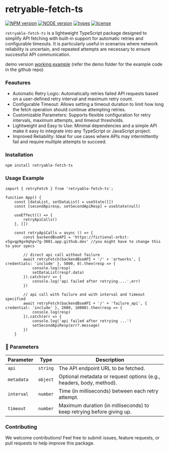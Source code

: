 # retryable-fetch-ts

[![NPM version](https://img.shields.io/badge/npm-v10.7.0-brightgreen)](https://www.npmjs.com/package/retryable-fetch-ts)
[![NODE version](https://img.shields.io/badge/node-v20.14.0-brightgreen)](https://www.npmjs.com/package/retryable-fetch-ts)
[![types](https://img.shields.io/badge/types-TypeScript-blue)](https://www.npmjs.com/package/retryable-fetch-ts)
[![license](https://img.shields.io/github/license/john310897/retryable-fetch-ts)]()

`retryable-fetch-ts` is a lightweight TypeScript package designed to simplify API fetching with built-in support for automatic retries and configurable timeouts. It is particularly useful in scenarios where network reliability is uncertain, and repeated attempts are necessary to ensure successful API communication.

demo version [working example](https://john310897.github.io/retryable-fetch-ts/)
(refer the demo folder for the example code in the github repo)

### Feautures

* Automatic Retry Logic: Automatically retries failed API requests based on a user-defined retry interval and maximum retry count.
* Configurable Timeout: Allows setting a timeout duration to limit how long the fetch operation should continue attempting retries.
* Customizable Parameters: Supports flexible configuration for retry intervals, maximum attempts, and timeout thresholds.
* Lightweight and Easy to Use: Minimal dependencies and a simple API make it easy to integrate into any TypeScript or JavaScript project.
* Improved Reliability: Ideal for use cases where APIs may intermittently fail and require multiple attempts to succeed.

### Installation

```bash
npm install retryable-fetch-ts
```

### Usage Example

```tsx
import { retryFetch } from 'retryable-fetch-ts';

function App() {
	const [dataList, setDataList] = useState([])
	const [secondApiresp, setSecondApiResp] = useState(null)

    useEffect(() => {
		retryApiCalls()
	}, [])

    const retryApiCalls = async () => {
		const backendBseAPI = 'https://fictional-orbit-v5gvqp9gx9qhpv7g-3001.app.github.dev' //you might have to change this to your specs

		// direct api call without failure
		await retryFetch(backendBseAPI + '/' + 'artworks', { credentials: 'include' }, 5000, 0).then(resp => {
			console.log(resp)
			setDataList(resp?.data)
		}).catch(err => {
			console.log('api failed after retrying....',err)
		})

		// api call with failure and with interval and timeout specified 
		await retryFetch(backendBseAPI + '/' + 'failure_api', { credential: 'include' }, 2000, 10000).then(resp => {
			console.log(resp)
		}).catch(err => {
			console.log('api failed after retrying ...')
			setSecondApiResp(err?.message)
		})
	}
```

### 🔧 Parameters

| Parameter | Type     | Description                                                                 |
|-----------|----------|-----------------------------------------------------------------------------|
| `api`     | `string` | The API endpoint URL to be fetched.                                         |
| `metadata`| `object` | Optional metadata or request options (e.g., headers, body, method).         |
| `interval`| `number` | Time (in milliseconds) between each retry attempt.                          |
| `timeout` | `number` | Maximum duration (in milliseconds) to keep retrying before giving up.       |

### Contributing

We welcome contributions! Feel free to submit issues, feature requests, or pull requests to help improve this package.

